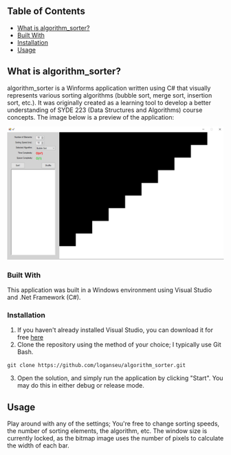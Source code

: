 ## Table of Contents

* [What is algorithm_sorter?](#what-is-algorithm_sorter)
* [Built With](#built-with)
* [Installation](#installation)
* [Usage](#usage)


## What is algorithm_sorter? 
algorithm_sorter is a Winforms application written using C# that visually represents various sorting algorithms (bubble sort, merge sort, insertion sort, etc.). It was originally created as a learning tool to develop a better understanding of SYDE 223 (Data Structures and Algorithms) course concepts. The image below is a preview of the application:

![image](media/screen.PNG)


### Built With
This application was built in a Windows environment using Visual Studio and .Net Framework (C#).


### Installation

1. If you haven't already installed Visual Studio, you can download it for free [here](https://visualstudio.microsoft.com/downloads)
2. Clone the repository using the method of your choice; I typically use Git Bash.
```
git clone https://github.com/loganseu/algorithm_sorter.git
```
3. Open the solution, and simply run the application by clicking "Start". You may do this in either debug or release mode.

## Usage

Play around with any of the settings; You're free to change sorting speeds, the number of sorting elements, the algorithm, etc. The window size is currently locked, as the bitmap image uses the number of pixels to calculate the width of each bar.
